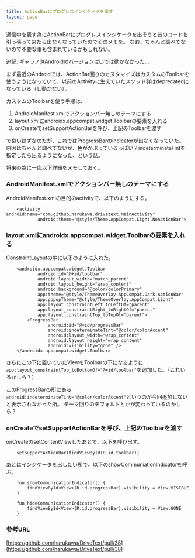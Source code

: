 ```yaml
---
title: ActionBarにプログレスインジケータを出す
layout: page
---
```

通信中を表す為にActionBarにプログレスインジケータを出そうと昔のコードを引っ張って来たら出なくなっていたのでそのメモを。
なお、ちゃんと調べてないので不要な事も含まれているかもしれない。

追記: ギャラノ3(AndroidのバージョンはL)では動かなかった…

まず最近のAndroidでは、ActionBar回りのカスタマイズはカスタムのToolbarを使うようになっていて、以前のActivityに生えていたメソッド群はdeprecatedになっている（し動かない）。

カスタムのToolbarを使う手順は、

1. AndroidManifest.xmlでアクションバー無しのテーマにする
2. layout.xmlにandroidx.appcompat.widget.Toolbarの要素を入れる
3. onCreateでsetSupportActionBarを呼び、上記のToolbarを渡す

で良いはずなのだが、これではProgressBarのindicatorが出なくなっていた。
原因はちゃんと調べてないが、色がかぶっているっぽい？indeterminateTintを指定したら出るようになった、という話。

将来の為に一応以下詳細をメモしておく。

### AndroidManifest.xmlでアクションバー無しのテーマにする

AndroidManifest.xmlの目的のactivityで、以下のようにする。

```
    <activity android:name="com.github.harukawa.drivetext.MainActivity"
            android:theme="@style/Theme.AppCompat.Light.NoActionBar">
```

### layout.xmlにandroidx.appcompat.widget.Toolbarの要素を入れる

ConstraintLayoutの中に以下のように入れた。

```
    <androidx.appcompat.widget.Toolbar
            android:id="@+id/toolbar"
            android:layout_width="match_parent"
            android:layout_height="wrap_content"
            android:background="@color/colorPrimary"
            app:theme="@style/ThemeOverlay.AppCompat.Dark.ActionBar"
            app:popupTheme="@style/ThemeOverlay.AppCompat.Light"
            app:layout_constraintLeft_toLeftOf="parent"
            app:layout_constraintRight_toRightOf="parent"
            app:layout_constraintTop_toTopOf="parent">
        <ProgressBar
                android:id="@+id/progressBar"
                android:indeterminateTint="@color/colorAccent"
                android:layout_width="wrap_content"
                android:layout_height="wrap_content"
                android:visibility="gone" />
    </androidx.appcompat.widget.Toolbar>
```

さらにこの下に置いていたViewをToolbarの下になるように`app:layout_constraintTop_toBottomOf="@+id/toolbar"`を追加した。（これいるかしら？）

このProgressBarの所にある`android:indeterminateTint="@color/colorAccent"`というのが今回追加しないと表示されなかった所。
テーマ回りのデフォルトとかが変わっているのかしら？

### onCreateでsetSupportActionBarを呼び、上記のToolbarを渡す

onCreateのsetContentViewしたあとで、以下を呼び出す。

```
    setSupportActionBar(findViewById(R.id.toolbar))
```

あとはインジケータを出したい所で、以下のshowCommuniationIndicatorを呼ぶ。

```
    fun showCommunicationIndicator() {
        findViewById<View>(R.id.progressBar).visibility = View.VISIBLE
    }

    fun hideCommunicationIndicator() {
        findViewById<View>(R.id.progressBar).visibility = View.GONE
    }
```

### 参考URL

[https://github.com/harukawa/DriveText/pull/38](https://github.com/harukawa/DriveText/pull/38)

